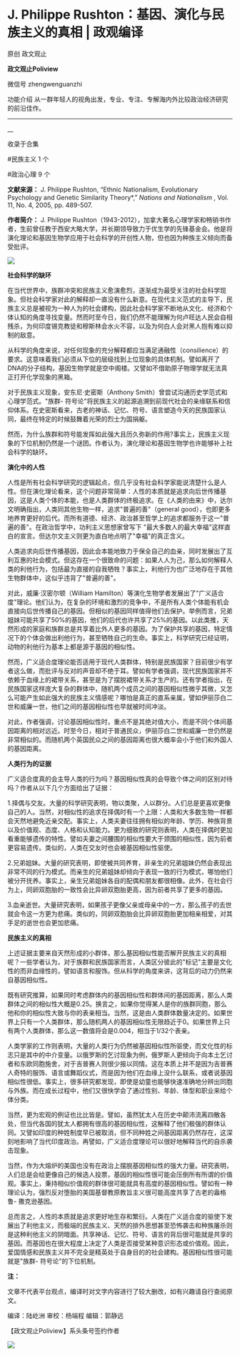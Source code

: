 

#  J. Philippe Rushton：基因、演化与民族主义的真相 | 政观编译

原创 政文观止 

**政文观止Poliview** 

微信号 zhengwenguanzhi

功能介绍 从一群年轻人的视角出发，专业、专注、专解海内外比较政治经济研究的前沿佳作。

____

__

收录于合集

#民族主义 1 个

#政治心理 9 个

**文献来源：** J. Philippe Rushton, “Ethnic Nationalism, Evolutionary Psychology
and Genetic Similarity Theory*,” _Nations and Nationalism_ , Vol. 11, No. 4,
2005, pp. 489-507.  

  

 **作者简介：** J. Philippe
Rushton（1943-2012），加拿大著名心理学家和畅销书作者，生前曾任教于西安大略大学，并长期领导致力于优生学的先锋基金会。他是将演化理论和基因生物学应用于社会科学的开创性人物，但也因为种族主义倾向而备受批评。

  

![](images/206/2.jpeg)

  

  

 **社会科学的缺环**  

  

在当代世界中，族群冲突和民族主义愈演愈烈，逐渐成为最受关注的社会科学现象。但社会科学家对此的解释却一直没有什么新意。在现代主义范式的主导下，民族主义总是被视为一种人为的社会建构，因此社会科学家不断地从文化、经济和个体认知的角度寻找变量。然而时至今日，我们仍然不能理解为何卢旺达人民会自相残杀，为何印度锡克教徒和穆斯林会水火不容，以及为何白人会对黑人抱有难以抑制的敌意。

  

从科学的角度来说，对任何现象的充分解释都应当满足通融性（consilience）的要求。这意味着我们必须从下位的层级找到上位现象的具体机制。譬如离开了DNA的分子结构，基因生物学就是空中阁楼。又譬如不借助原子物理学就无法真正打开化学现象的黑箱。

  

对于民族主义现象，安东尼·史密斯（Anthony Smith）曾尝试沟通历史学范式和心理学范式。"族群-
符号论"将民族主义的起源追溯到前现代社会的亲缘联系和信仰体系。在史密斯看来，古老的神话、记忆、符号、语言塑造今天的民族国家认同，最终在特定的时候鼓舞着光荣的烈士为国捐躯。

  

然而，为什么族群和符号能发挥如此强大且历久弥新的作用?事实上，民族主义现象的下位机制仍然是一个谜团。作者认为，演化理论和基因生物学也许能够补上社会科学的缺环。

  

 **演化中的人性**  

  

人性是所有社会科学研究的逻辑起点，但几乎没有社会科学家能说清楚什么是人性。但在演化理论看来，这个问题非常简单：人性的本质就是追求向后世传播基因，这是人类个体的本能，也是人类群体的终极追求。在《人类的由来》中，达尔文明确指出，人类同其他生物一样，追求"普遍的善"（general
good），也即更多地养育更好的后代。而所有道德、经济、政治甚至哲学上的追求都服务于这一"普遍的善"。在政治哲学中，功利主义思想家曾写下
"最大多数人的最大幸福"这样直白的宣言。但达尔文主义则更为直白地点明了"幸福"的真正含义。

  

人类追求向后世传播基因，因此会本能地致力于保全自己的血亲，同时发展出了互利互惠的社会模式。但这存在一个很致命的问题：如果人人为己，那么如何解释人类的利他行为，包括最为直接的自我牺牲？事实上，利他行为也广泛地存在于其他生物群体中，这似乎违背了"普遍的善"。

  

对此，威廉·汉密尔顿（William
Hamilton）等演化生物学者发展出了"广义适合度"理论。他们认为，在复杂的环境和激烈的竞争中，不是所有人类个体能有机会直接向后世传播自己的基因。但相似的基因同样值得他们去保护。举例而言，兄弟姐妹可能共享了50%的基因，他们的后代也许共享了25%的基因。以此类推，天然形成的家庭和族群总是共享着比外人更多的基因。为了保护共享的基因，特定情况下的个体会做出利他行为，甚至牺牲自己的生命。事实上，科学研究已经证明，动物的利他行为基本上都是源于基因的相似性。

  

然而，广义适合度理论能否适用于现代人类群体，特别是民族国家？目前很少有学者这么做，而批评与反对的声音却不绝于耳。譬如有学者强调，现代民族国家并不依赖于血缘上的裙带关系，甚至是为了摆脱裙带关系才生产的。还有学者指出，在民族国家这样庞大复杂的群体中，随机两个成员之间的基因相似性微乎其微，又怎么可能产生如此强大的民族主义情感呢？哪怕是真正的直系亲属，譬如伊丽莎白二世和威廉一世，他们之间的基因相似性也早就被时间冲淡。

  

对此，作者强调，讨论基因相似性时，重点不是其绝对值大小，而是不同个体间基因距离的相对远近。时至今日，相对于普通民众，伊丽莎白二世和威廉一世仍然是非常相似的。而随机两个英国民众之间的基因距离也很大概率会小于他们和外国人的基因距离。

  

 **人类行为的证据**

  

广义适合度真的会主导人类的行为吗？基因相似性真的会导致个体之间的区别对待吗？作者从以下几个方面给出了证据：

  

1.择偶与交友。大量的科学研究表明，物以类聚，人以群分。人们总是更喜欢更像自己的人。当然，对相似性的追求在择偶时有一个上限：人类和大多数生物一样都会天然地避免近亲交配。事实上，人类夫妻往往拥有相似的年龄、学历、种族背景以及价值观、态度、人格和认知能力。更为细致的研究则表明，人类在择偶时更加看重能够遗传的特性。譬如夫妻之间腰围的相似性要大于颈围的相似性，因为前者更容易遗传。类似的，人类在交友时也会被基因相似性驱使。

  

2.兄弟姐妹。大量的研究表明，即使被共同养育，非亲生的兄弟姐妹仍然会表现出非常不同的行为模式。而亲生的兄弟姐妹却倾向于表现一致的行为模式，哪怕他们被分开抚养。事实上，亲生兄弟姐妹各自的配偶和朋友都很相像。此外，在社会行为上，同卵双胞胎的一致性会比异卵双胞胎更高，因为前者共享了更多的基因。

  

3.血亲逝世。大量研究表明，如果孩子更像父亲或母亲中的一方，那么孩子的去世就会令这一方更为悲痛。类似的，同卵双胞胎会比异卵双胞胎更加相亲相爱，对其手足的逝世也会更加悲痛。

  

 **民族主义的真相**

  

上述证据主要来自天然形成的小群体，那么基因相似性能否解开民族主义的真相呢？一些学者认为，对于族群和民族国家而言，人类区分彼此的"标记"主要是文化性的而非血缘性的，譬如语言和服饰。但从科学的角度来讲，这背后的动力仍然来自基因相似性。

  

既有研究推算，如果同时考虑群体内的基因相似性和群体间的基因距离，那么人类群体之间的相似性大概是0.25。换言之，如果你觉得某人是你的族群同胞，那么他和你的相似性大致与你的表亲相当。当然，这是由人类群体数量决定的。如果世界上只有一个人类群体，那么随机两人的基因相似性无限趋近于0。如果世界上只有两个人类群体，那么这一数值将会是0.004，相当于1/32个表亲。

  

人类学家的工作则表明，大量的人类行为仍然被基因相似性所驱使，而文化性的标志只是其中的中介变量。以俄罗斯的乞讨现象为例，俄罗斯人更倾向于向本土乞讨者和东欧同胞施舍，对于吉普赛人则很少报以同情。这在本质上并不是因为吉普赛人奇特的服饰、语言或舞蹈仪式，而是因为他们在血缘上没什么联系，或者说基因相似性很低。事实上，很多研究都发现，即使是幼童也能够快速准确地分辨出同胞与外族。而在成长过程中，他们又很快学会了通过性别、年龄、体型和职业来给个体分类。

  

当然，更为宏观的例证也比比皆是。譬如，虽然犹太人在历史中颠沛流离四散各处，但当代各国的犹太人都拥有很高的基因相似性，这解释了他们极强的群体认同。又譬如印度的种姓制度早已被取消，但不同种姓之间基因距离仍然存在，这深刻地影响了当代印度政治。再譬如，广义适合度理论可以很好地解释当代的自杀袭击现象。

  

当然，作为大熔炉的美国也没有在政治上摆脱基因相似性的强大力量。研究表明，人们总是会给更像自己的候选人投票，基因的相似性很可能会压倒所有所谓的价值观。事实上，秉持相似价值观的群体很可能就具有高度的基因相似性。譬如有一种理论认为，强烈反对堕胎的美国基督教原教旨主义很可能高度共享了古老的盎格鲁-
撒克逊基因。

  

总而言之，人性的本质就是追求更好地生存和繁衍。人类在广义适合度的驱使下发展出了利他主义，而极端的民族主义、天然的排外思想甚至恐怖袭击和种族屠杀则是这种利他主义的阴暗面。共享神话、记忆、符号、语言的背后很可能就是共享的基因。而基因也在很大程度上决定了人类是否接受某种意识形态或价值观。因此，爱国情感和民族主义并不完全是精英处于自身目的的社会建构。基因相似性很可能就是"族群-
符号论"的下位机制。

  

 **注：**  

文章不代表平台观点，编译时对文字内容进行了较大删改，如有兴趣请自行查阅原文。

  

编译：陆屹洲 审校：杨端程 编辑：郭静远

【政文观止Poliview】系头条号签约作者

  

![](images/206/3.jpeg)

  

